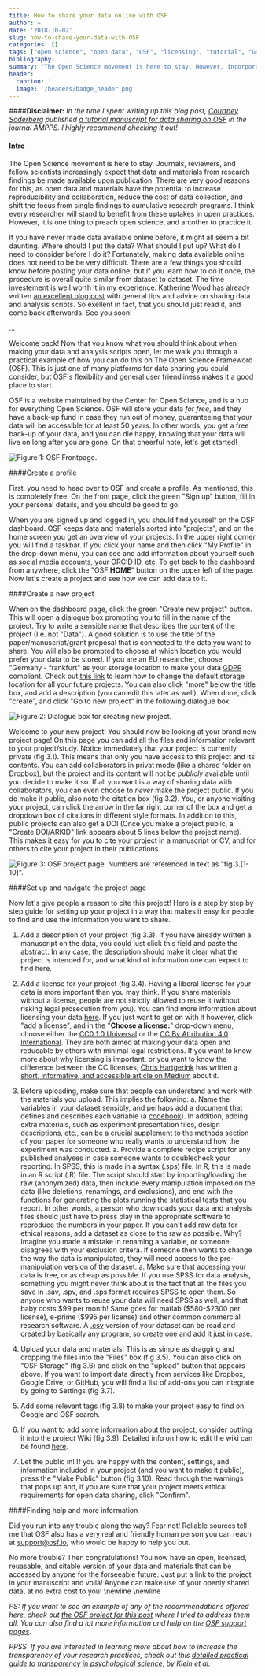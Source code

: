 ```yaml
---
title: How to share your data online with OSF
author: ~
date: '2018-10-02'
slug: how-to-share-your-data-with-OSF
categories: []
tags: ["open science", "open data", "OSF", "licensing", "tutorial", "GDPR"]
bibliography: 
summary: "The Open Science movement is here to stay. However, incorporating open practices like data sharing into your work flow can seem like a challenging task. If you have never made data available online before, the process can feel a bit daunting. Where should I put the data? What should I put up? What do I need to consider before I do it? In this post I will take you through a practical example of how to share data using the Open Science Frameword (OSF) platform. "
header: 
  caption: ''
  image: '/headers/badge_header.png'
---
```


####**Disclaimer:** 
*In the time I spent writing up this blog post, [Courtney Soderberg](https://twitter.com/cksoderberg) published [a tutorial manuscript for data sharing on OSF](https://doi.org/10.1177%2F2515245918757689) in the journal AMPPS. I highly recommend checking it out!*

#### Intro

The Open Science movement is here to stay. Journals, reviewers, and fellow scientists increasingly expect that data and materials from research findings be made available upon publication. There are very good reasons for this, as open data and materials have the potential to increase reproducibility and collaboration, reduce the cost of data collection, and shift the focus from single findings to cumulative research programs. I think every researcher will stand to benefit from these uptakes in open practices. However, it is one thing to preach open science, and antother to practice it. 

If you have never made data available online before, it might all seem a bit daunting. Where should I put the data? What should I put up? What do I need to consider before I do it? Fortunately, making data available online does not need to be be very difficult. There are a few things you should know before posting your data online, but if you learn how to do it once, the procedure is overall quite similar from dataset to dataset. The time investement is well worth it in my experience. Katherine Wood has already written [an excellent blog post](https://katherinemwood.github.io/post/data_sharing_tips/) with general tips and advice on sharing data and analysis scripts. So exellent in fact, that you should just read it, and come back afterwards. See you soon! 

...


Welcome back! Now that you know what you should think about when making your data and analysis scripts open, let me walk you through a practical example of how you can do this on The Open Science Frameword (OSF). This is just one of many platforms for data sharing you could consider, but OSF's flexibility and general user friendliness makes it a good place to start.


OSF is a website maintained by the Center for Open Science, and is a hub for everything Open Science. OSF will store your data *for free*, and they have a back-up fund in case they run out of money, guaranteeing that your data will be accessible for at least 50 years. In other words, you get a free back-up of your data, and you can die happy, knowing that your data will live on long after you are gone. On that cheerful note, let's get started! 

![**Figure 1:** OSF Frontpage.](/img/OSF_how_to/OSF_frontpage.png)

####Create a profile

First, you need to head over to OSF and create a profile. As mentioned, this is completely free. On the front page, click the green "Sign up" button, fill in your personal details, and you should be good to go.

When you are signed up and logged in, you should find yourself on the OSF dashboard. OSF keeps data and materials sorted into "projects", and on the home screen you get an overview of your projects. In the upper right corner you will find a taskbar. If you click your name and then click "My Profile" in the drop-down menu, you can see and add information about yourself such as social media accounts, your ORCID ID, etc. To get back to the dashboard from anywhere, click the "OSF **HOME**" button on the upper left of the page. Now let's create a project and see how we can add data to it. 

####Create a new project

When on the dashboard page, click the green "Create new project" button. This will open a dialogue box prompting you to fill in the name of the project. Try to write a sensible name that describes the content of the project (I.e. not "Data"). A good solution is to use the title of the paper/manuscript/grant proposal that is connected to the data you want to share. You will also be prompted to choose at which location you would prefer your data to be stored. If you are an EU researcher, choose "Germany - frankfurt" as your storage location to make your data [GDPR](https://www.insight.mrc.ac.uk/2018/04/16/gdpr-research-changes/) compliant. Check out [this link](http://help.osf.io/m/settings/l/952786-set-a-global-storage-location) to learn how to change the default storage location for all your future projects. You can also click "more" below the title box, and add a description (you can edit this later as well). When done, click "create", and click "Go to new project" in the following dialogue box.

![**Figure 2:** Dialogue box for creating new project.](/img/OSF_how_to/new_project_dialogue.png)

Welcome to your new project! You should now be looking at your brand new project page! On this page you can add all the files and information relevant to your project/study. Notice immediately that your project is currently private (fig 3.1). This means that only you have access to this project and its contents. You can add collaborators in privat mode (like a shared folder on Dropbox), but the project and its content will not be *publicly* available until you decide to make it so. If all you want is a way of sharing data with collaborators, you can even choose to *never* make the project public. If you do make it public, also note the citation box (fig 3.2). You, or anyone visiting your project, can click the arrow in the far right corner of the box and get a dropdown box of citations in different style formats. In addition to this, public projects can also get a DOI (Once you make a project public, a "Create DOI/ARKID" link appears about 5 lines below the project name). This makes it easy for you to cite your project in a manuscript or CV, and for others to cite your project in their publications. 

![**Figure 3:** OSF project page. Numbers are referenced in text as "fig 3.[1-10]".](/img/OSF_how_to/OSF_project_page_reference_image2.png)

####Set up and navigate the project page

Now let's give people a reason to cite this project! Here is a step by step by step guide for setting up your project in a way that makes it easy for people to find and use the information you want to share. 

1. Add a description of your project (fig 3.3). If you have already written a manuscript on the data, you could just click this field and paste the abstract. In any case, the description should make it clear what the project is intended for, and what kind of information one can expect to find here. 

1. Add a license for your project (fig 3.4).  Having a liberal license for your data is more important than you may think. If you share materials without a license, people are not strictly allowed to reuse it (without risking legal prosecution from you). You can find more information about licensing your data [here](https://wiki.creativecommons.org/wiki/Data). If you just want to get on with it however, click "add a license", and in the "**Choose a license:**" drop-down menu, choose either the [CC0 1.0 Universal](https://creativecommons.org/publicdomain/zero/1.0/) or the [CC By Attribution 4.0 International](https://creativecommons.org/licenses/by/4.0/). They are both aimed at making your data open and reducable by others with minimal legal restrictions. If you want to know more about why licensing is important, or you want to know the difference between the CC licenses, [Chris Hartgerink](https://twitter.com/chartgerink) has written [a short, informative, and accessible article on Medium](https://medium.com/read-write-participate/copyright-and-licenses-in-open-access-publishing-da73e0ca8ed3) about it. 

1. Before uploading, make sure that people can understand and work with the materials you upload. This implies the following:
    a. Name the variables in your dataset sensibly, and perhaps add a document that defines and describes each variable (a [codebook](http://www.ddialliance.org/training/getting-started-new-content/create-a-codebook)). In addition, adding extra materials, such as experiment presentation files, design descriptions, etc., can be a crucial supplement to the methods section of your paper for someone who really wants to understand how the experiment was conducted.
    a. Provide a complete recipe script for any published analyses in case someone wants to doublecheck your reporting. In SPSS, this is made in a syntax (.sps) file. In R, this is made in an R script (.R) file. The script should start by importing/loading the raw (anonymized) data, then include every manipulation imposed on the data (like deletions, renamings, and exclusions), and end with the functions for generating the plots running the statistical tests that you report. In other words, a person who downloads your data and analysis files should just have to press play in the appropriate software to reproduce the numbers in your paper. If you can't add raw data for ethical reasons, add a dataset as close to the raw as possible. Why? Imagine you made a mistake in renaming a variable, or someone disagrees with your exclusion critera. If someone then wants to change the way the data is manipulated, they will need access to the pre-manipulation version of the dataset.
    a. Make sure that accessing your data is free, or as cheap as possible. If you use SPSS for data analysis, something you might never think about is the fact that all the files you save in .sav, .spv, and .sps format requires SPSS to open them. So anyone who wants to reuse your data will need SPSS as well, and that baby costs \$99 per month! Same goes for matlab (\$580-\$2300 per license), e-prime (\$995 per license) and other common commercial research software. A [.csv](https://www.computerhope.com/issues/ch001357.htm) version of your dataset can be read and created by basically any program, so [create one](https://www.computerhope.com/issues/ch001356.htm) and add it just in case.
1. Upload your data and materials! This is as simple as dragging and dropping the files into the "Files" box (fig 3.5). You can also click on "OSF Storage" (fig 3.6) and click on the "upload" button that appears above. If you want to import data directly from services like Dropbox, Google Drive, or GitHub, you will find a list of add-ons you can integrate by going to Settings (fig 3.7). 
1. Add some relevant tags (fig 3.8) to make your project easy to find on Google and OSF search.
1. If you want to add some information about the project, consider putting it into the project Wiki (fig 3.9). Detailed info on how to edit the wiki can be found [here](http://help.osf.io/m/collaborating/l/524109-using-the-wiki).
1. Let the public in! If you are happy with the content, settings, and information included in your project (and you want to make it public), press the "Make Public" button (fig 3.10). Read through the warnings that pops up and, if you are sure that your project meets ethical requirements for open data sharing, click "Confirm". 

####Finding help and more information

Did you run into any trouble along the way? Fear not! Reliable sources tell me that OSF also has a very real and friendly human person you can reach at support@osf.io, who would be happy to help you out. 

No more trouble? Then congratulations! You now have an open, licensed, reuasable, and citable version of your data and materials that can be accessed by anyone for the forseeable future. Just put a link to the project in your manuscript and voilà! Anyone can make use of your openly shared data, at no extra cost to you! 
\newline
\newline

*PS: If you want to see an example of any of the recommendations offered here, check out [the OSF project for this post](https://osf.io/r2gbv/) where I tried to address them all. You can also find a lot more information and help on the [OSF support pages](https://osf.io/support/)*.

*PPSS: If you are interested in learning more about how to increase the transparency of your research practices, check out this [detailed practical guide to transparency in psychological science](http://doi.org/10.1525/collabra.158), by Klein et al.* 

